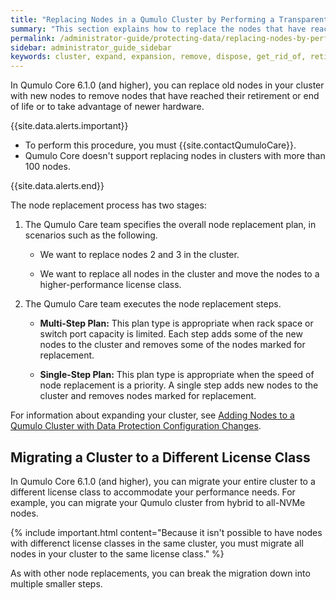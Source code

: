 ```yaml
---
title: "Replacing Nodes in a Qumulo Cluster by Performing a Transparent Platform Refresh"
summary: "This section explains how to replace the nodes that have reached their retirement or end of life in your Qumulo cluster and how to migrate your cluster to a different license class by performing a transparent platform refresh."
permalink: /administrator-guide/protecting-data/replacing-nodes-by-performing-transparent-platform-refresh.html
sidebar: administrator_guide_sidebar
keywords: cluster, expand, expansion, remove, dispose, get_rid_of, retirement, end_of_life, EOL, migrate, migration, license, class, transparent, platform, refresh
---
```


In Qumulo Core 6.1.0 (and higher), you can replace old nodes in your cluster with new nodes to remove nodes that have reached their retirement or end of life or to take advantage of newer hardware.

{{site.data.alerts.important}}
<ul>
  <li>To perform this procedure, you must {{site.contactQumuloCare}}.</li>
  <li>Qumulo Core doesn't support replacing nodes in clusters with more than 100 nodes.</li>
</ul>
{{site.data.alerts.end}}

The node replacement process has two stages:

1. The Qumulo Care team specifies the overall node replacement plan, in scenarios such as the following.

   * We want to replace nodes 2 and 3 in the cluster.
   
   * We want to replace all nodes in the cluster and move the nodes to a higher-performance license class.

1. The Qumulo Care team executes the node replacement steps.

   * **Multi-Step Plan:** This plan type is appropriate when rack space or switch port capacity is limited. Each step adds some of the new nodes to the cluster and removes some of the nodes marked for replacement.
   
   * **Single-Step Plan:** This plan type is appropriate when the speed of node replacement is a priority. A single step adds new nodes to the cluster and removes nodes marked for replacement.

For information about expanding your cluster, see [Adding Nodes to a Qumulo Cluster with Data Protection Configuration Changes](adding-nodes-with-data-protection-changes.md).


## Migrating a Cluster to a Different License Class
In Qumulo Core 6.1.0 (and higher), you can migrate your entire cluster to a different license class to accommodate your performance needs. For example, you can migrate your Qumulo cluster from hybrid to all-NVMe nodes.

{% include important.html content="Because it isn't possible to have nodes with differenct license classes in the same cluster, you must migrate all nodes in your cluster to the same license class." %}

As with other node replacements, you can break the migration down into multiple smaller steps.
